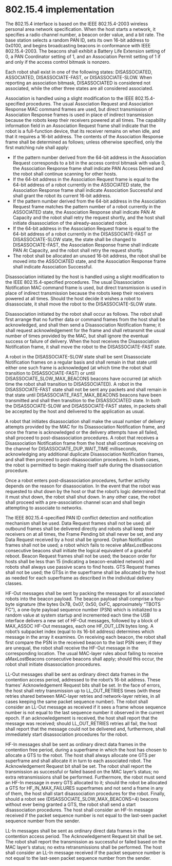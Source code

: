 # 802.15.4 implementation

The 802.15.4 interface is based on the IEEE 802.15.4-2003 wireless personal area network specification. When the host starts a network, it specifies a radio channel number, a beacon order value, and a bit rate. The base station selects a random PAN ID, sets its own 16-bit address to 0x0100, and begins broadcasting beacons in conformance with IEEE 802.15.4-2003. The beacons shall exhibit a Battery Life Extension setting of 0, a PAN Coordinator setting of 1, and an Association Permit setting of 1 if and only if the access control bitmask is nonzero.

Each robot shall exist in one of the following states: DISASSOCIATED, ASSOCIATED, DISASSOCIATE-FAST, or DISASSOCIATE-SLOW. When reporting an association bitmask, DISASSOCIATED is considered not associated, while the other three states are all considered associated.

Association is handled using a slight modification to the IEEE 802.15.4-specified procedures. The usual Association Request and Association Response MAC command frames are used, but direct transmission of Association Response frames is used in place of indirect transmission because the robots keep their receivers powered at all times. The capability information field in an Association Request frame shall indicate that the robot is a full-function device, that its receiver remains on when idle, and that it requires a 16-bit address. The contents of the Association Response frame shall be determined as follows; unless otherwise specified, only the first matching rule shall apply:

* If the pattern number derived from the 64-bit address in the Association Request corresponds to a bit in the access control bitmask with value 0, the Association Response frame shall indicate PAN Access Denied and the robot shall continue scanning for other hosts.
* If the 64-bit address in the Association Request frame is equal to the 64-bit address of a robot currently in the ASSOCIATED state, the Association Response frame shall indicate Association Successful and shall grant the robot its current 16-bit address.
* If the pattern number derived from the 64-bit address in the Association Request frame matches the pattern number of a robot currently in the ASSOCIATED state, the Association Response shall indicate PAN At Capacity and the robot shall retry the request shortly, and the host shall initiate disassociation of the already-associated robot.
* If the 64-bit address in the Association Request frame is equal to the 64-bit address of a robot currently in the DISASSOCIATE-FAST or DISASSOCIATE-SLOW state, the state shall be changed to DISASSOCIATE-FAST, the Association Response frame shall indicate PAN At Capacity, and the robot shall retry the request shortly.
* The robot shall be allocated an unused 16-bit address, the robot shall be moved into the ASSOCIATED state, and the Association Response frame shall indicate Association Successful.

Disassociation initiated by the host is handled using a slight modification to the IEEE 802.15.4-specified procedures. The usual Disassociation Notification MAC command frame is used, but direct transmission is used in place of indirect transmission because the robots keep their receivers powered at all times. Should the host decide it wishes a robot to disassociate, it shall move the robot to the DISASSOCIATE-SLOW state.

Disassociation initiated by the robot shall occur as follows. The robot shall first arrange that no further data or command frames from the host shall be acknowledged, and shall then send a Disassociation Notification frame; it shall request acknowledgement for the frame and shall retransmit the usual number of times provided by the MAC, but shall ignore the eventual success or failure of delivery. When the host receives the Disassociation Notification frame, it shall move the robot to the DISASSOCIATE-FAST state.

A robot in the DISASSOCIATE-SLOW state shall be sent Disassociate Notification frames on a regular basis and shall remain in that state until either one such frame is acknowledged \(at which time the robot shall transition to DISASSOCIATE-FAST\) or until DISASSOCIATE\_SLOW\_MAX\_BEACONS beacons have occurred \(at which time the robot shall transition to DISASSOCIATED\). A robot in the DISASSOCIATE-FAST state shall not be sent any packets and shall remain in that state until DISASSOCIATE\_FAST\_MAX\_BEACONS beacons have been transmitted and shall then transition to the DISASSOCIATED state. In both the DISASSOCIATE-SLOW and DISASSOCIATE-FAST states, in packets shall be accepted by the host and delivered to the application as usual.

A robot that initiates disassociation shall make the usual number of delivery attempts provided by the MAC for its Disassociation Notification frame, and once the frame is acknowledged or the delivery attempts have all failed, shall proceed to post-disassociation procedures. A robot that receives a Disassociation Notification frame from the host shall continue receiving on the channel for DISASSOCIATE\_DUP\_WAIT\_TIME milliseconds, acknowledging any additional duplicate Disassociation Notification frames, and shall then proceed to post-disassociation procedures. In both cases, the robot is permitted to begin making itself safe during the disassociation procedure.

Once a robot enters post-disassociation procedures, further activity depends on the reason for disassociation. In the event that the robot was requested to shut down by the host or that the robot’s logic determined that it must shut down, the robot shall shut down. In any other case, the robot shall proceed with a pre-association channel scan and shall begin attempting to associate to networks.

The IEEE 802.15.4-specified PAN ID conflict detection and notification mechanism shall be used. Data Request frames shall not be used; all outbound frames shall be delivered directly and robots shall keep their receivers on at all times, the Frame Pending bit shall never be set, and any Data Request received by a host shall be ignored. Orphan Notification frames shall not be used; a robot which fails to receive aMaxLostBeacons consecutive beacons shall initiate the logical equivalent of a graceful reboot. Beacon Request frames shall not be used; the beacon order for hosts shall be less than 15 \(indicating a beacon-enabled network\) and robots shall always use passive scans to find hosts. GTS Request frames shall not be used; the GTSs in the superframe shall be allocated by the host as needed for each superframe as described in the individual delivery classes.

HF-Out messages shall be sent by packing the messages for all associated robots into the beacon payload. The beacon payload shall comprise a four-byte signature \(the bytes 0x7B, 0x07, 0x50, 0xFC, approximately “TBOTS FC”\), a one-byte payload sequence number \(PSN\) which is initialized to a random value at system startup and incremented each time the USB interface delivers a new set of HF-Out messages, followed by a block of MAX\_ASSOC HF-Out messages, each one HF\_OUT\_LEN bytes long. A robot’s subpacket index \(equal to its 16-bit address\) determines which message in the array it examines. On receiving each beacon, the robot shall first compare the PSN in the received beacon to the last PSN seen; if they are unequal, the robot shall receive the HF-Out message in the corresponding location. The usual MAC-layer rules about failing to receive aMaxLostBeacons consecutive beacons shall apply; should this occur, the robot shall initiate disassociation procedures.

LL-Out messages shall be sent as ordinary direct data frames in the contention access period, addressed to the robot’s 16-bit address. These frames’ Acknowledgement Request bits shall be set. In the face of errors, the host shall retry transmission up to LL\_OUT\_RETRIES times \(with these retries shared between MAC-layer retries and network-layer retries, in all cases keeping the same packet sequence number\). The robot shall consider an LL-Out message as received if it sees a frame whose sequence number is not equal to the last sequence number it observed in the current epoch. If an acknowledgement is received, the host shall report that the message was received; should LL\_OUT\_RETRIES retries all fail, the host shall report that the message could not be delivered and, furthermore, shall immediately start disassociation procedures for the robot.

HF-In messages shall be sent as ordinary direct data frames in the contention free period, during a superframe in which the host has chosen to allocate a GTS to the robot. The host shall always allocate one GTS per superframe and shall allocate it in turn to each associated robot. The Acknowledgement Request bit shall be set. The robot shall report the transmission as successful or failed based on the MAC layer’s status; no extra retransmissions shall be performed. Furthermore, the robot must send an HF-In message in every GTS allocated to it; should the robot be allocated a GTS for HF\_IN\_MAX\_FAILURES superframes and not send a frame in any of them, the host shall start disassociation procedures for the robot. Finally, should a robot see \(DISASSOCIATE\_SLOW\_MAX\_BEACONS÷4\) beacons without ever being granted a GTS, the robot shall send a start disassociation procedures. The host shall consider an HF-In message received if the packet sequence number is not equal to the last-seen packet sequence number from the sender.

LL-In messages shall be sent as ordinary direct data frames in the contention access period. The Acknowledgement Request bit shall be set. The robot shall report the transmission as successful or failed based on the MAC layer’s status; no extra retransmissions shall be performed. The host shall consider an LL-In message received if the packet sequence number is not equal to the last-seen packet sequence number from the sender.

